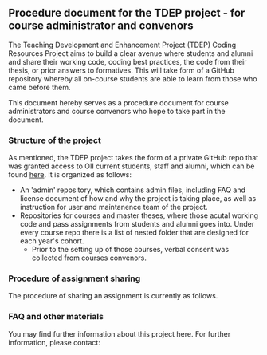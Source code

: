 ## Procedure document for the TDEP project - for course administrator and convenors

The Teaching Development and Enhancement Project (TDEP) Coding Resources Project aims to build a clear avenue where students and alumni and share their working code, coding best practices, the code from their thesis, or prior answers to formatives. This will take form of a GitHub repository whereby all on-course students are able to learn from those who came before them. 

This document hereby serves as a procedure document for course administrators and course convenors who hope to take part in the document. 

### Structure of the project

As mentioned, the TDEP project takes the form of a private GitHub repo that was granted access to OII current students, staff and alumni, which can be found [here](https://github.com/oii-TDEP). It is organized as follows:

- An 'admin' repository, which contains admin files, including FAQ and license document of how and why the project is taking place, as well as instruction for user and maintanence team of the project.
- Repositories for courses and master theses, where those acutal working code and pass assignments from students and alumni goes into. Under every course repo there is a list of nested folder that are designed for each year's cohort. 
  - Prior to the setting up of those courses, verbal consent was collected from courses convenors. 

### Procedure of assignment sharing

The procedure of sharing an assignment is currently as follows.



### FAQ and other materials

You may find further information about this project here. For further information, please contact:



